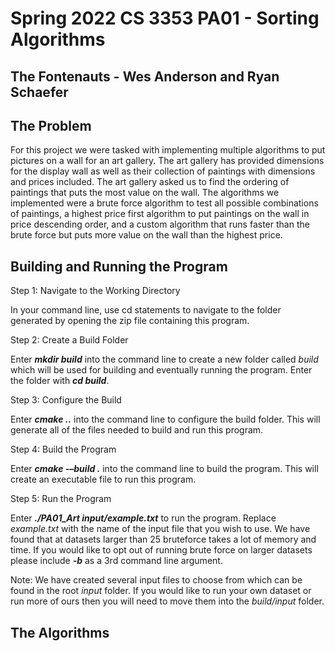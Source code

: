 # Spring 2022 CS 3353 PA01 - Sorting Algorithms
## The Fontenauts - Wes Anderson and Ryan Schaefer

## The Problem
For this project we were tasked with implementing multiple algorithms to put pictures on a wall for an art gallery. The art gallery has provided dimensions for the display wall as well as their collection of paintings with dimensions and prices included. The art gallery asked us to find the ordering of paintings that puts the most value on the wall. The algorithms we implemented were a brute force algorithm to test all possible combinations of paintings, a highest price first algorithm to put paintings on the wall in price descending order, and a custom algorithm that runs faster than the brute force but puts more value on the wall than the highest price. 

## Building and Running the Program
Step 1: Navigate to the Working Directory

In your command line, use cd statements to navigate to the folder generated by opening the zip file containing this program.

Step 2: Create a Build Folder

Enter ***mkdir build*** into the command line to create a new folder called *build* which will be used for building and eventually running the program. Enter the folder with ***cd build***.

Step 3: Configure the Build

Enter ***cmake ..*** into the command line to configure the build folder. This will generate all of the files needed to build and run this program.

Step 4: Build the Program

Enter ***cmake -–build .*** into the command line to build the program. This will create an executable file to run this program.

Step 5: Run the Program

Enter ***./PA01_Art input/example.txt*** to run the program. Replace *example.txt* with the name of the input file that you wish to use. We have found that at datasets larger than 25 bruteforce takes a lot of memory and time. If you would like to opt out of running brute force on larger datasets please include ***-b*** as a 3rd command line argument.

Note: We have created several input files to choose from which can be found in the root *input* folder. If you would like to run your own dataset or run more of ours then you will need to move them into the *build/input* folder.

## The Algorithms
